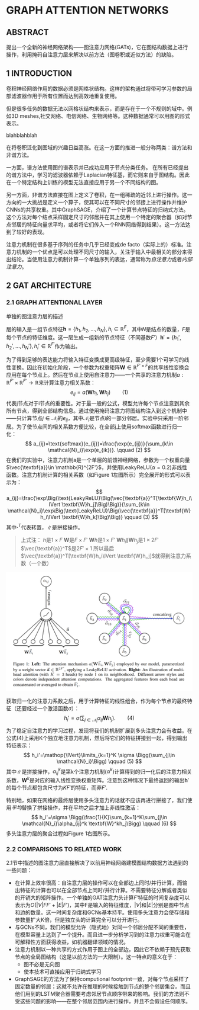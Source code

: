 # GRAPH ATTENTION NETWORKS

## ABSTRACT
提出一个全新的神经网络架构——图注意力网络(GATs)，它在图结构数据上进行操作，利用掩码自注意力层来解决以前方法（图卷积或近似方法）的缺陷。

## 1 INTRODUCTION
卷积神经网络作用的数据必须是网格状结构。这样的架构通过将带可学习参数的局部滤波器作用于所有位置而达到高效地重复使用。

但是很多任务的数据无法以网格状结构来表示，而是存在于一个不规则的域中。例如3D meshes,社交网络、电信网络、生物网络等。这种数据通常可以用图的形式表示。

blahblahblah

在将卷积泛化到图域的兴趣日益高涨。在这一方面的推进一般分称两类：谱方法和非谱方法。

一方面，谱方法使用图的谱表示并已成功应用于节点分类任务。
在所有已经提出的谱方法中，学习的滤波器依赖于Laplacian特征基，而它则来自于图结构。因此在一个特定结构上训练的模型无法直接应用于另一个不同结构的图。

另一方面，非谱方法直接在图上定义了卷积，在一组稀疏的近邻上进行操作。这一方向的一大挑战是定义一个算子，使其可以在不同尺寸的邻接上进行操作并维护CNNs的共享权重。其中GraphSAGE，介绍了一个计算节点特征的归纳式方法。这个方法对每个结点采样固定尺寸的邻居并在其上使用一个特定的聚合器（如对节点邻居的特征向量求平均，或者将它们传入一个RNN网络得到结果）。这一方法达到了较好的表现。

注意力机制在很多基于序列的任务中几乎已经变成de facto（实际上的）标准。注意力机制的一个优点是可以处理不同尺寸的输入，关注于输入中最相关的部分来得出结论。当使用注意力机制计算一个单独序列的表达，通常称为*自注意力*或者*内部注意力*。

## 2 GAT ARCHITECTURE

### 2.1 GRAPH ATTENTIONAL LAYER
单独的图注意力层的描述

层的输入是一组节点特征$\textbf{h}=\{h_1,h_2,...,h_N\},h_i \in \mathbb{R}^F$，其中$N$是结点的数量，$F$是每个节点的特征维度。这一层生成一组新的节点特征（不同基数$F'$）$\textbf{h}'=\{h_1',h_2',...,h_N'\},h_i' \in \mathbb{R}^{F'}$作为输出。

为了得到足够的表达能力将输入特征变换成更高级特征，至少需要1个可学习的线性变换。因此在初始化阶段，一个参数为权重矩阵$\textbf{W}\in \mathbb{R}^{F'\times F}$的共享线性变换会应用在每个节点上。然后在节点上使用自注意力——一个共享的注意力机制$a:\mathbb{R}^{F'}\times \mathbb{R}^{F'} \rightarrow \mathbb{R}$来计算注意力相关系数：
$$
e_{ij}=a(\textbf{W}h_i,\textbf{W}h_j) \qquad (1)
$$
代表j节点对于i节点的重要性。对于最一般的公式，模型允许每个节点注意到其余所有节点，得到全部结构信息。通过使用掩码注意力将图结构注入到这个机制中——只计算节点$j\in \mathcal{N}_i$的$e_{ij}$，其中$\mathcal{N}_i$是节点i的一部分邻居。实验中只采用一阶邻居。为了使节点间的相关系数方便比较，在全部j上使用softmax函数进行归一化：
$$
a_{ij}=\text{softmax}(e_{ij})=\frac{\exp(e_{ij})}{\sum_{k\in \mathcal{N}_i}\exp(e_{ik})}. \qquad (2)
$$
在我们的实验中，注意力机制a是一个单层的前馈神经网络，参数为一个权重向量$\vec{\textbf{a}}\in \mathbb{R}^{2F'}$，并使用LeakyReLU($\alpha=0.2$)非线性函数。注意力机制计算的相关系数（如Figure 1左图所示）完全展开的形式可以表示为：
$$
a_{ij}=\frac{\exp\Big(\text{LeakyReLU}\Big(\vec{\textbf{a}}^T[\textbf{W}h_i\lVert \textbf{W}h_j]\Big)\Big)}{\sum_{k\in \mathcal{N}_i}\exp\Big(\text{LeakyReLU}\Big(\vec{\textbf{a}}^T[\textbf{W}h_i\lVert \textbf{W}h_k]\Big)\Big)} \qquad (3)
$$
其中$\cdot^T$代表转置，$\lVert$是拼接操作。
> 上式注：
> $h$是$1\times F$
> $\textbf{W}$是$F\times F'$
> $\textbf{W}h$是$1\times F'$
> $\textbf{W}h_i\lVert \textbf{W}h_j$是$1\times 2F'$
> $\vec{\textbf{a}}^T$是$2F'\times 1$
> 所以最后$\vec{\textbf{a}}^T[\textbf{W}h_i\lVert \textbf{W}h_j]$就得到注意力系数（一个数）

![Figure 1](1.png "Figure 1")

获取归一化的注意力系数之后，用于计算特征的线性组合，作为每个节点的最终特征（还要经过一个激活函数$\sigma$）：
$$
h_{i}'=\sigma \Bigg(\sum_{j\in \mathcal{N}_i}\alpha_{ij}\textbf{W}h_j\Bigg). \qquad (4)
$$
为了稳定自注意力的学习过程，发现将我们的机制扩展到多头注意力会有收益。在公式(4)上采用K个独立地注意力机制，然后将它们的特征拼接到一起，得到输出特征表示：
$$
h_i'=\mathop{\lVert}\limits_{k=1}^K \sigma \Bigg(\sum_{j\in \mathcal{N}_i}\Bigg) \qquad (5)
$$
其中$\lVert$是拼接操作，$\alpha_{ij}^k$是第k个注意力机制($\alpha^k$)计算得到的归一化后的注意力相关系数，$\textbf{W}^k$是对应的输入线性变换权重矩阵。注意到这种情况下最终返回的输出$\textbf{h}'$的每个节点都包含尺寸为$KF'$的特征，而非$F'$.

特别地，如果在网络的最终层使用多头注意力的话就不应该再进行拼接了，我们使用*平均*替换了拼接操作，并在平均之后才加上非线性激活：
$$
h_i'=\sigma \Bigg(\frac{1}{K}\sum_{k=1}^K\sum_{j\in \mathcal{N}_i}\alpha_{ij}^k \textbf{W}^kh_j\Bigg) \qquad (6)
$$
多头注意力层的聚合过程如Figure 1右图所示。

### 2.2 COMPARISONS TO RELATED WORK
2.1节中描述的图注意力层直接解决了以前用神经网络建模图结构数据方法遇到的一些问题：
* 在计算上效率很高：自注意力层的操作可以在全部边上同时/并行计算，而输出特征的计算也可以在全部节点上同时/并行计算。不需要特征分解或者类似的开销大的矩阵操作。一个单独的GAT注意力头计算$F'$特征的时间复杂度可以表示为$O(|V|FF'+|E|F')$，其中F是输入的特征维度，$|V|$和$|E|$分别是图中节点和边的数量。这一时间复杂度和GCNs基本持平。使用多头注意力会使存储和参数量扩大K倍，但是独立头的计算完全可以分开进行。
* 与GCNs不同，我们的模型允许（隐式地）对同一个邻居分配不同的重要性，在模型容量上达到了一个提升。而且进一步分析学习到的注意力权重可能会在可解释性方面获得收益，如机器翻译领域的情况。
* 注意力机制以一种共享的方式作用于图上的全部边，因此它不依赖于预先获取节点的全局图结构（这是以前方法的一大限制）。这一特点的意义在于：
  * 图不必是无向图
  * 使本技术可直接应用于归纳式学习
* GraphSAGE的方法为了保持computional footprint一致，对每个节点采样了固定数量的邻居；这就不允许在推理的时候接触到节点的整个邻居集合。而且他们用到的LSTM聚合器需要考虑邻居节点顺序带来的影响。我们的方法则不受这些问题的影响——在整个邻居范围内进行操作，并且不会假设任何顺序。